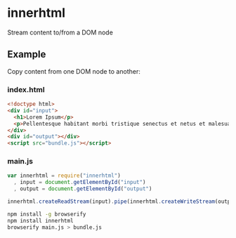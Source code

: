# innerhtml

Stream content to/from a DOM node

## Example

Copy content from one DOM node to another:

### index.html

```html
<!doctype html>
<div id="input">
  <h1>Lorem Ipsum</p>
  <p>Pellentesque habitant morbi tristique senectus et netus et malesuada fames ac turpis egestas.</p>
</div>
<div id="output"></div>
<script src="bundle.js"></script>
```

### main.js

```js
var innerhtml = require("innerhtml")
  , input = document.getElementById("input")
  , output = document.getElementById("output")

innerhtml.createReadStream(input).pipe(innerhtml.createWriteStream(output))
```

```sh
npm install -g browserify
npm install innerhtml
browserify main.js > bundle.js
```
